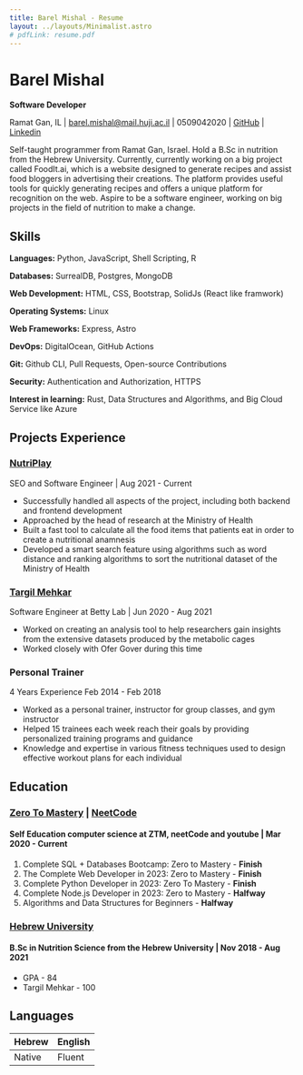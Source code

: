 ```yaml
---
title: Barel Mishal - Resume
layout: ../layouts/Minimalist.astro
# pdfLink: resume.pdf
---
```


# Barel Mishal

**Software Developer**

Ramat Gan, IL | barel.mishal@mail.huji.ac.il | 0509042020 | [GitHub](<https://github.com/barel-mishal>) | [Linkedin](<https://www.linkedin.com/in/barel-mishal/>) 

Self-taught programmer from Ramat Gan, Israel. Hold a B.Sc in nutrition from the Hebrew University. Currently, currently working on a big project called FoodIt.ai, which is a website designed to generate recipes and assist food bloggers in advertising their creations. The platform provides useful tools for quickly generating recipes and offers a unique platform for recognition on the web. Aspire to be a software engineer, working on big projects in the field of nutrition to make a change.

## Skills

**Languages:** Python, JavaScript, Shell Scripting, R

**Databases:** SurrealDB, Postgres, MongoDB

**Web Development:** HTML, CSS, Bootstrap, SolidJs (React like framwork)

**Operating Systems:** Linux

**Web Frameworks:** Express, Astro

**DevOps:** DigitalOcean, GitHub Actions

**Git:** Github CLI, Pull Requests, Open-source Contributions

**Security:** Authentication and Authorization, HTTPS

**Interest in learning:** Rust, Data Structures and Algorithms, and Big Cloud Service like Azure

## Projects Experience

<!-- ### [FoodIt](<>)

- Utilized the powerful combination of Polars and SurrealDB for efficient data storage and management.
- Built the user interface using SolidJs and the server using the Astro and Express frameworks. -->

### [NutriPlay](<https://nutriplay.io>)

SEO and Software Engineer | Aug 2021 - Current

- Successfully handled all aspects of the project, including both backend and frontend development
- Approached by the head of research at the Ministry of Health
- Built a fast tool to calculate all the food items that patients eat in order to create a nutritional anamnesis
- Developed a smart search feature using algorithms such as word distance and ranking algorithms to sort the nutritional dataset of the Ministry of Health

### [Targil Mehkar](<https://docs.google.com/document/d/1riWszdZaGeG8sQb_88hFiMAbSOKesnofOflr3RHObHo/edit?usp=sharing>)

Software Engineer at Betty Lab | Jun 2020 - Aug 2021

- Worked on creating an analysis tool to help researchers gain insights from the extensive datasets produced by the metabolic cages
- Worked closely with Ofer Gover during this time

### Personal Trainer 

4 Years Experience Feb 2014 - Feb 2018

- Worked as a personal trainer, instructor for group classes, and gym instructor
- Helped 15 trainees each week reach their goals by providing personalized training programs and guidance
- Knowledge and expertise in various fitness techniques used to design effective workout plans for each individual

## Education

### [Zero To Mastery](<https://zerotomastery.io/>) | [NeetCode](<https://neetcode.io/>) 

#### Self Education computer science at ZTM, neetCode and youtube | Mar 2020 - Current 
1. Complete SQL + Databases Bootcamp: Zero to Mastery - **Finish**
2. The Complete Web Developer in 2023: Zero to Mastery - **Finish**
3. Complete Python Developer in 2023: Zero To Mastery - **Finish**
4. Complete Node.js Developer in 2023: Zero to Mastery - **Halfway**
5. Algorithms and Data Structures for Beginners - **Halfway**


### [Hebrew University](<https://new.huji.ac.il/>) 

#### B.Sc in Nutrition Science from the Hebrew University | Nov 2018 - Aug 2021

* GPA - 84
* Targil Mehkar - 100

## Languages

| Hebrew | English |
| -------| ------- |
| Native | Fluent  |




<!-- ## Soft skils  -->

